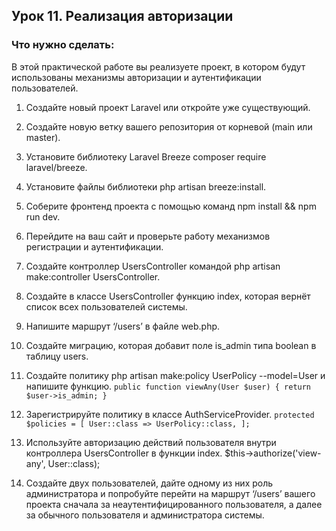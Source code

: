## Урок 11. Реализация авторизации
### Что нужно сделать:

В этой практической работе вы реализуете проект, в котором будут использованы механизмы авторизации и аутентификации пользователей.

1. Создайте новый проект Laravel или откройте уже существующий.

2. Создайте новую ветку вашего репозитория от корневой (main или master).

3. Установите библиотеку Laravel Breeze composer require laravel/breeze.

4. Установите файлы библиотеки php artisan breeze:install.

5. Соберите фронтенд проекта с помощью команд npm install && npm run dev.

6. Перейдите на ваш сайт и проверьте работу механизмов регистрации и аутентификации.

7. Создайте контроллер UsersController командой php artisan make:controller UsersController.

8. Создайте в классе UsersController функцию index, которая вернёт список всех пользователей системы.

9. Напишите маршрут ‘/users’ в файле web.php.

10. Создайте миграцию, которая добавит поле is_admin типа boolean в таблицу users.

11. Создайте политику php artisan make:policy UserPolicy --model=User и напишите функцию.
`public function viewAny(User $user)
{
return $user->is_admin;
}`


12. Зарегистрируйте политику в классе AuthServiceProvider.
`protected $policies = [
User::class => UserPolicy::class,
];`


13. Используйте авторизацию действий пользователя внутри контроллера UsersController в функции index.
    $this->authorize('view-any', User::class);

14. Создайте двух пользователей, дайте одному из них роль администратора и попробуйте перейти на маршрут ‘/users’ вашего проекта сначала за неаутентифицированного пользователя, а далее за обычного пользователя и администратора системы.

